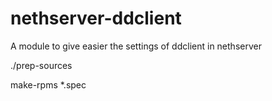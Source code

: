 # nethserver-ddclient
A module to give easier the settings of ddclient in nethserver

./prep-sources

make-rpms *.spec
